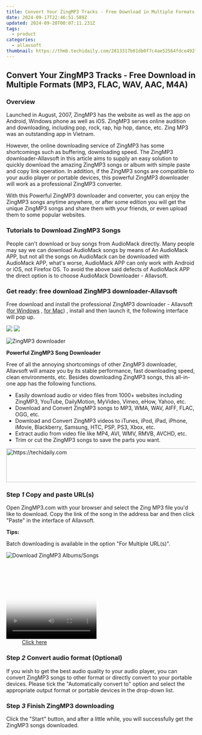```yaml
---
title: Convert Your ZingMP3 Tracks - Free Download in Multiple Formats (MP3, FLAC, WAV, AAC, M4A)
date: 2024-09-17T22:46:51.589Z
updated: 2024-09-20T00:07:11.231Z
tags:
  - product
categories:
  - allavsoft
thumbnail: https://thmb.techidaily.com/2813317b01db0f7c4ae52564fdce492f88f0016328d542565dd1aa28d152d580.jpg
---
```


## Convert Your ZingMP3 Tracks - Free Download in Multiple Formats (MP3, FLAC, WAV, AAC, M4A)

### Overview

Launched in August, 2007, ZingMP3 has the website as well as the app on Android, Windows phone as well as iOS. ZingMP3 serves online audition and downloading, including pop, rock, rap, hip hop, dance, etc. Zing MP3 was an outstanding app in Vietnam.

However, the online downloading service of ZingMP3 has some shortcomings such as buffering, downloading speed. The ZingMP3 downloader-Allavsoft in this article aims to supply an easy solution to quickly download the amazing ZingMP3 songs or album with simple paste and copy link operation. In addition, if the ZingMP3 songs are compatible to your audio player or portable devices, this powerful ZingMP3 downloader will work as a professional ZingMP3 converter.

With this Powerful ZingMP3 downloader and converter, you can enjoy the ZingMP3 songs anytime anywhere, or after some edition you will get the unique ZingMP3 songs and share them with your friends, or even upload them to some popular websites.

### Tutorials to Download ZingMP3 Songs

People can't download or buy songs from AudioMack directly. Many people may say we can download AudioMack songs by means of An AudioMack APP, but not all the songs on AudioMack can be downloaded with AudioMack APP, what's worse, AudioMack APP can only work with Android or iOS, not Firefox OS. To avoid the above said defects of AudioMack APP the direct option is to choose AudioMack Downloader - Allavsoft.

### Get ready: free download ZingMP3 downloader-Allavsoft

Free download and install the professional ZingMP3 downloader - Allavsoft ([for Windows](https://tools.techidaily.com/allavsoft/products/) , [for Mac](https://tools.techidaily.com/allavsoft/products/)) , install and then launch it, the following interface will pop up.

[![](https://www.allavsoft.com/how-to/../images/how-to/free-download-win.jpg)](https://tools.techidaily.com/allavsoft/products/) [![](https://www.allavsoft.com/how-to/../images/how-to/free-download-mac.jpg)](https://tools.techidaily.com/allavsoft/products/)

![ZingMP3 downloader](https://www.allavsoft.com/how-to/../images/allavsoft/screen-shot-600.jpg)

**Powerful ZingMP3 Song Downloader**

Free of all the annoying shortcomings of other ZingMP3 downloader, Allavsoft will amaze you by its stable performance, fast downloading speed, clean environments, etc. Besides downloading ZingMP3 songs, this all-in-one app has the following functions.

* Easily download audio or video files from 1000+ websites including ZingMP3, YouTube, DailyMotion, MyVideo, Vimeo, eHow, Yahoo, etc.
* Download and Convert ZingMP3 songs to MP3, WMA, WAV, AIFF, FLAC, OGG, etc.
* Download and Convert ZingMP3 videos to iTunes, iPod, iPad, iPhone, iMovie, Blackberry, Samsung, HTC, PSP, PS3, Xbox, etc.
* Extract audio from video file like MP4, AVI, WMV, RMVB, AVCHD, etc.
* Trim or cut the ZingMP3 songs to save the parts you want.

<!-- affiliate ads begin -->
<a href="https://appsumo.8odi.net/c/5597632/2144275/7443" target="_top" id="2144275">
  <img src="//a.impactradius-go.com/display-ad/7443-2144275" border="0" alt="https://techidaily.com" width="728" height="90"/>
</a>
<img height="0" width="0" src="https://appsumo.8odi.net/i/5597632/2144275/7443" style="position:absolute;visibility:hidden;" border="0" />
<!-- affiliate ads end -->

### Step _1_ Copy and paste URL(s)

Open ZingMP3.com with your browser and select the Zing MP3 file you'd like to download. Copy the link of the song in the address bar and then click "Paste" in the interface of Allavsoft.

**Tips:**

Batch downloading is available in the option "For Multiple URL(s)".

![Download ZingMP3 Albums/Songs](https://www.allavsoft.com/how-to/../images/how-to/download-zingmp3-album-songs-to-mp3-flac-wav-m4a-aac/download-zingmp3-album-songs.jpg)

<!-- affiliate ads begin -->
<span id="1328679">
					<video width="240" height="200" style="cursor:pointer"
           poster="//a.impactradius-go.com/display-clicktoplayimage/1328679.png"
           onclick="if(!this.playClicked){this.play();this.setAttribute('controls',true);this.playClicked=true;}">
	   <source src="//a.impactradius-go.com/display-ad/15852-1328679">
	   <img src="//a.impactradius-go.com/display-clicktoplayimage/1328679.png" style="border: none; height: 100%; width: 100%; object-fit: contain">
	</video>
	<div style="width:150px;text-align:center"><a href="javascript:window.open(decodeURIComponent('https%3A%2F%2Fthefitville.pxf.io%2Fc%2F5597632%2F1328679%2F15852'), '_blank');void(0);">Click here</a></div>
</span>
<img height="0" width="0" src="https://imp.pxf.io/i/5597632/1328679/15852" style="position:absolute;visibility:hidden;" border="0" />
<!-- affiliate ads end -->

### Step _2_ Convert audio format (Optional)

If you wish to get the best audio quality to your audio player, you can convert ZingMP3 songs to other format or directly convert to your portable devices. Please tick the "Automatically convert to" option and select the appropriate output format or portable devices in the drop-down list.

### Step _3_ Finish ZingMP3 downloading

Click the "Start" button, and after a little while, you will successfully get the ZingMP3 songs downloaded.

<ins class="adsbygoogle"
     style="display:block"
     data-ad-format="autorelaxed"
     data-ad-client="ca-pub-7571918770474297"
     data-ad-slot="1223367746"></ins>

<ins class="adsbygoogle"
     style="display:block"
     data-ad-client="ca-pub-7571918770474297"
     data-ad-slot="8358498916"
     data-ad-format="auto"
     data-full-width-responsive="true"></ins>
